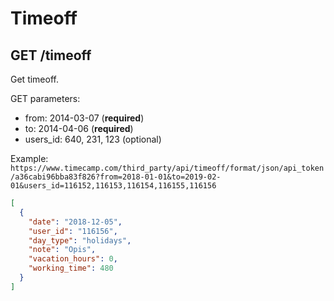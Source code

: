 Timeoff
======

GET /timeoff
----------

Get timeoff.

GET parameters:
* from: 2014-03-07 (__required__)
* to: 2014-04-06 (__required__)
* users_id: 640, 231, 123 (optional)

Example:
`https://www.timecamp.com/third_party/api/timeoff/format/json/api_token/a36cabi96bba83f826?from=2018-01-01&to=2019-02-01&users_id=116152,116153,116154,116155,116156`
```json
[
  {
    "date": "2018-12-05",
    "user_id": "116156",
    "day_type": "holidays",
    "note": "Opis",
    "vacation_hours": 0,
    "working_time": 480
  }
]
```